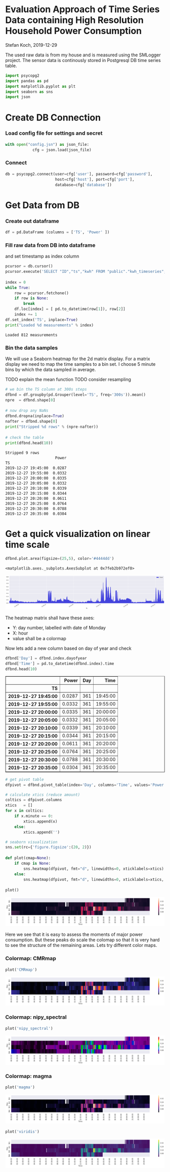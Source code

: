 
Evaluation Approach of Time Series Data containing High Resolution Household Power Consumption
===

Stefan Koch, 2019-12-29

The used raw data is from my house and is measured using the SMLogger project. The sensor data is continously stored in Postgresql DB time series table.


```python
import psycopg2
import pandas as pd
import matplotlib.pyplot as plt
import seaborn as sns
import json
```

# Create DB Connection

### Load config file for settings and secret


```python
with open("config.jsn") as json_file:
            cfg = json.load(json_file)
```

### Connect


```python
db = psycopg2.connect(user=cfg['user'], password=cfg['password'], 
                      host=cfg['host'], port=cfg['port'], 
                      database=cfg['database'])
```

# Get Data from DB

### Create out dataframe


```python
df = pd.DataFrame (columns = ['TS', 'Power' ])
```

### Fill raw data from DB into dataframe
and set timestamp as index column


```python
pcursor = db.cursor()
pcursor.execute('SELECT "ID","ts","kwh" FROM "public"."kwh_timeseries";')

index = 0
while True:
    row = pcursor.fetchone()
    if row is None:
        break
    df.loc[index] = [ pd.to_datetime(row[1]), row[2]]
    index += 1
df.set_index('TS', inplace=True)
print("Loaded %d measurements" % index)
```

    Loaded 812 measurements


### Bin the data samples
We will use a Seaborn heatmap for the 2d matrix display. For a matrix display we need to map the time samples to a bin set. I choose 5 minute bins by which the data sampled in average.

TODO explain the mean function
TODO consider resampling


```python
# we bin the TS column at 300s steps
dfbnd = df.groupby(pd.Grouper(level='TS', freq='300s')).mean()
npre  = dfbnd.shape[0]

# now drop any NaNs
dfbnd.dropna(inplace=True)
nafter = dfbnd.shape[0]
print("Stripped %d rows" % (npre-nafter))

# check the table
print(dfbnd.head(10))
```

    Stripped 9 rows
                          Power
    TS                         
    2019-12-27 19:45:00  0.0287
    2019-12-27 19:55:00  0.0332
    2019-12-27 20:00:00  0.0335
    2019-12-27 20:05:00  0.0332
    2019-12-27 20:10:00  0.0339
    2019-12-27 20:15:00  0.0344
    2019-12-27 20:20:00  0.0611
    2019-12-27 20:25:00  0.0764
    2019-12-27 20:30:00  0.0788
    2019-12-27 20:35:00  0.0304


# Get a quick visualization on linear time scale


```python
dfbnd.plot.area(figsize=(25,5), color='#4444dd')
```




    <matplotlib.axes._subplots.AxesSubplot at 0x7feb2b972ef0>




![png](output_16_1.png)


The heatmap matrix shall have these axes:
   * Y: day number, labelled with date of Monday
   * X: hour
   * value shall be a colormap
   
Now lets add a new column based on day of year and check


```python
dfbnd['Day'] = dfbnd.index.dayofyear
dfbnd['Time'] = pd.to_datetime(dfbnd.index).time
dfbnd.head(10)
```




<div>
<style scoped>
    .dataframe tbody tr th:only-of-type {
        vertical-align: middle;
    }

    .dataframe tbody tr th {
        vertical-align: top;
    }

    .dataframe thead th {
        text-align: right;
    }
</style>
<table border="1" class="dataframe">
  <thead>
    <tr style="text-align: right;">
      <th></th>
      <th>Power</th>
      <th>Day</th>
      <th>Time</th>
    </tr>
    <tr>
      <th>TS</th>
      <th></th>
      <th></th>
      <th></th>
    </tr>
  </thead>
  <tbody>
    <tr>
      <th>2019-12-27 19:45:00</th>
      <td>0.0287</td>
      <td>361</td>
      <td>19:45:00</td>
    </tr>
    <tr>
      <th>2019-12-27 19:55:00</th>
      <td>0.0332</td>
      <td>361</td>
      <td>19:55:00</td>
    </tr>
    <tr>
      <th>2019-12-27 20:00:00</th>
      <td>0.0335</td>
      <td>361</td>
      <td>20:00:00</td>
    </tr>
    <tr>
      <th>2019-12-27 20:05:00</th>
      <td>0.0332</td>
      <td>361</td>
      <td>20:05:00</td>
    </tr>
    <tr>
      <th>2019-12-27 20:10:00</th>
      <td>0.0339</td>
      <td>361</td>
      <td>20:10:00</td>
    </tr>
    <tr>
      <th>2019-12-27 20:15:00</th>
      <td>0.0344</td>
      <td>361</td>
      <td>20:15:00</td>
    </tr>
    <tr>
      <th>2019-12-27 20:20:00</th>
      <td>0.0611</td>
      <td>361</td>
      <td>20:20:00</td>
    </tr>
    <tr>
      <th>2019-12-27 20:25:00</th>
      <td>0.0764</td>
      <td>361</td>
      <td>20:25:00</td>
    </tr>
    <tr>
      <th>2019-12-27 20:30:00</th>
      <td>0.0788</td>
      <td>361</td>
      <td>20:30:00</td>
    </tr>
    <tr>
      <th>2019-12-27 20:35:00</th>
      <td>0.0304</td>
      <td>361</td>
      <td>20:35:00</td>
    </tr>
  </tbody>
</table>
</div>




```python
# get pivot table
dfpivot = dfbnd.pivot_table(index='Day', columns='Time', values='Power')
```


```python
# calculate xtics (reduce amount)
coltics = dfpivot.columns
xtics   = []
for x in coltics:
    if x.minute == 0:
        xtics.append(x)
    else:
        xtics.append('')
```


```python
# seaborn visualization
sns.set(rc={'figure.figsize':(20, 2)})

def plot(cmap=None):
    if cmap is None:
        sns.heatmap(dfpivot, fmt="d", linewidths=0, xticklabels=xtics).plot()
    else:
        sns.heatmap(dfpivot, fmt="d", linewidths=0, xticklabels=xtics, cmap=cmap).plot()
    
plot()
```


![png](output_21_0.png)


Here we see that it is easy to assess the moments of major power consumption. But these peaks do scale the colomap so that it is very hard to see the structure of the remaining areas. Lets try different color maps.

### Colormap: CMRmap


```python
plot('CMRmap')
```


![png](output_24_0.png)


### Colormap: nipy_spectral


```python
plot('nipy_spectral')
```


![png](output_26_0.png)


### Colormap: magma


```python
plot('magma')
```


![png](output_28_0.png)



```python
plot('viridis')
```


![png](output_29_0.png)



```python

```
